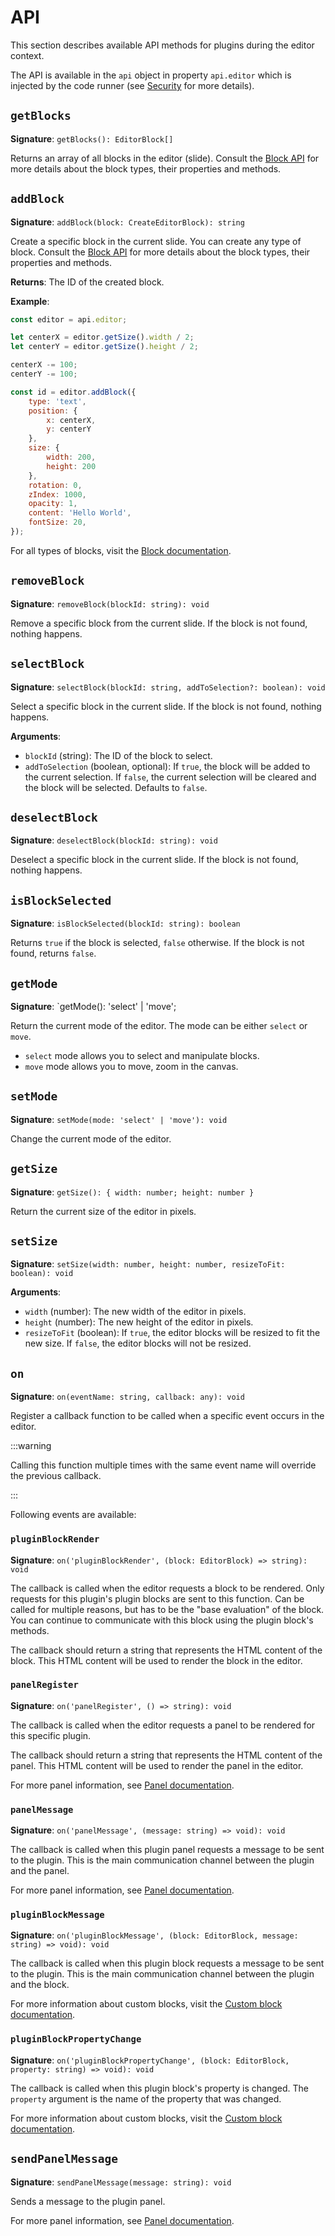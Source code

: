 # API

This section describes available API methods for plugins during the editor context.

The API is available in the `api` object in property `api.editor` which is injected by the code runner (see [Security](../security.md) for more details).

## `getBlocks`

**Signature**: `getBlocks(): EditorBlock[]`

Returns an array of all blocks in the editor (slide).
Consult the [Block API](../block.md) for more details about the block types, their properties and methods.

## `addBlock`

**Signature**: `addBlock(block: CreateEditorBlock): string`

Create a specific block in the current slide.
You can create any type of block. 
Consult the [Block API](../block.md) for more details about the block types, their properties and methods.

**Returns**: The ID of the created block.

**Example**:
```javascript
const editor = api.editor;

let centerX = editor.getSize().width / 2;
let centerY = editor.getSize().height / 2;

centerX -= 100;
centerY -= 100;

const id = editor.addBlock({
    type: 'text',
    position: {
        x: centerX,
        y: centerY
    },
    size: {
        width: 200,
        height: 200
    },
    rotation: 0,
    zIndex: 1000,
    opacity: 1,
    content: 'Hello World',
    fontSize: 20,
});
```

For all types of blocks, visit the [Block documentation](../block.md).

## `removeBlock`

**Signature**: `removeBlock(blockId: string): void`

Remove a specific block from the current slide.
If the block is not found, nothing happens.

## `selectBlock`

**Signature**: `selectBlock(blockId: string, addToSelection?: boolean): void`

Select a specific block in the current slide.
If the block is not found, nothing happens.

**Arguments**:
- `blockId` (string): The ID of the block to select.
- `addToSelection` (boolean, optional): If `true`, the block will be added to the current selection. If `false`, the current selection will be cleared and the block will be selected. Defaults to `false`.

## `deselectBlock`

**Signature**: `deselectBlock(blockId: string): void`

Deselect a specific block in the current slide.
If the block is not found, nothing happens.

## `isBlockSelected`

**Signature**: `isBlockSelected(blockId: string): boolean`

Returns `true` if the block is selected, `false` otherwise.
If the block is not found, returns `false`.

## `getMode`

**Signature**: `getMode(): 'select' | 'move';

Return the current mode of the editor.
The mode can be either `select` or `move`.
- `select` mode allows you to select and manipulate blocks.
- `move` mode allows you to move, zoom in the canvas.

## `setMode`

**Signature**: `setMode(mode: 'select' | 'move'): void`

Change the current mode of the editor.

## `getSize`

**Signature**: `getSize(): { width: number; height: number }`

Return the current size of the editor in pixels.

## `setSize`

**Signature**: `setSize(width: number, height: number, resizeToFit: boolean): void`

**Arguments**:
- `width` (number): The new width of the editor in pixels.
- `height` (number): The new height of the editor in pixels.
- `resizeToFit` (boolean): If `true`, the editor blocks will be resized to fit the new size. If `false`, the editor blocks will not be resized.

## `on`

**Signature**: `on(eventName: string, callback: any): void`

Register a callback function to be called when a specific event occurs in the editor.

:::warning

Calling this function multiple times with the same event name will override the previous callback.

:::

Following events are available:

### `pluginBlockRender`

**Signature**: `on('pluginBlockRender', (block: EditorBlock) => string): void`

The callback is called when the editor requests a block to be rendered.
Only requests for this plugin's plugin blocks are sent to this function. 
Can be called for multiple reasons, but has to be the "base evaluation" of the block.
You can continue to communicate with this block using the plugin block's methods.

The callback should return a string that represents the HTML content of the block.
This HTML content will be used to render the block in the editor.

### `panelRegister`

**Signature**: `on('panelRegister', () => string): void`

The callback is called when the editor requests a panel to be rendered for this specific plugin.

The callback should return a string that represents the HTML content of the panel.
This HTML content will be used to render the panel in the editor.

For more panel information, see [Panel documentation](panel.md).

### `panelMessage`

**Signature**: `on('panelMessage', (message: string) => void): void`

The callback is called when this plugin panel requests a message to be sent to the plugin.
This is the main communication channel between the plugin and the panel.

For more panel information, see [Panel documentation](panel.md).

### `pluginBlockMessage`

**Signature**: `on('pluginBlockMessage', (block: EditorBlock, message: string) => void): void`

The callback is called when this plugin block requests a message to be sent to the plugin.
This is the main communication channel between the plugin and the block.

For more information about custom blocks, visit the [Custom block documentation](custom-blocks.md).


### `pluginBlockPropertyChange`

**Signature**: `on('pluginBlockPropertyChange', (block: EditorBlock, property: string) => void): void`

The callback is called when this plugin block's property is changed.
The `property` argument is the name of the property that was changed.

For more information about custom blocks, visit the [Custom block documentation](custom-blocks.md).

## `sendPanelMessage`

**Signature**: `sendPanelMessage(message: string): void`

Sends a message to the plugin panel.


For more panel information, see [Panel documentation](panel.md).